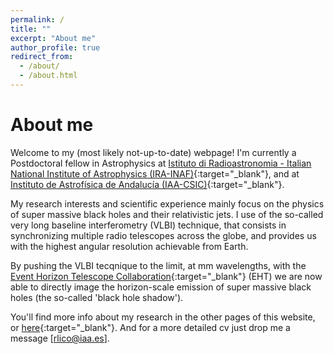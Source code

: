 ```yaml
---
permalink: /
title: ""
excerpt: "About me"
author_profile: true
redirect_from: 
  - /about/
  - /about.html
---
```


<!---
![text](files/M87_pol.jpg)

<p align="center">
<img src="files/M87_pol.jpg" alt="drawing" width="200"/>
</p>
-->

# About me

Welcome to my (most likely not-up-to-date) webpage! I'm currently a Postdoctoral fellow in Astrophysics at [Istituto di Radioastronomia - Italian National Institute of Astrophysics (IRA-INAF)](http://info.ira.inaf.it/en/){:target="\_blank"}, and at
[Instituto de Astrofísica de Andalucía (IAA-CSIC)](http://www.iaa.csic.es){:target="\_blank"}. 

My research interests and scientific experience mainly focus on the physics of super massive black holes and their relativistic jets. I use of the so-called very long baseline interferometry (VLBI) technique, that consists in synchronizing multiple radio telescopes across the globe, and provides us with the highest angular resolution achievable from Earth. 

By pushing the VLBI tecqnique to the limit, at mm wavelengths, with the [Event Horizon Telescope Collaboration](https://eventhorizontelescope.org/organization){:target="\_blank"} (EHT) we are now able to directly image the horizon-scale emission of super massive black holes (the so-called 'black hole shadow'). 

You'll find more info about my research in the other pages of this website, or [here](http://vlbigroup.iaa.es/){:target="\_blank"}. And for a more detailed cv just drop me a message [rlico@iaa.es].



